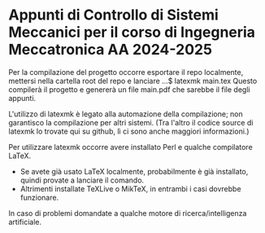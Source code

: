 # Appunti di Controllo di Sistemi Meccanici per il corso di Ingegneria Meccatronica AA 2024-2025

Per la compilazione del progetto occorre esportare il repo localmente, mettersi nella cartella root del repo e lanciare
...$ latexmk main.tex
Questo compilerà il progetto e genererà un file main.pdf che sarebbe il file degli appunti.

L'utilizzo di latexmk è legato alla automazione della compilazione; non garantisco la compilazione per altri sistemi.
(Tra l'altro il codice source di latexmk lo trovate qui su github, lì ci sono anche maggiori informazioni.)

Per utilizzare latexmk occorre avere installato Perl e qualche compilatore LaTeX.
- Se avete già usato LaTeX localmente, probabilmente è già installato, quindi provate a lanciare il comando.
- Altrimenti installate TeXLive o MikTeX, in entrambi i casi dovrebbe funzionare.

In caso di problemi domandate a qualche motore di ricerca/intelligenza artificiale.
